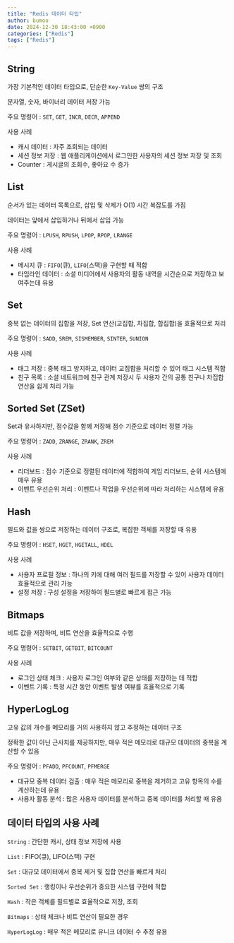 ```yaml
---
title: "Redis 데이터 타입"
author: bumoo
date: 2024-12-30 18:43:00 +0900
categories: ["Redis"]
tags: ["Redis"]
---
```


## String
가장 기본적인 데이터 타입으로, 단순한 `Key-Value` 쌍의 구조

문자열, 숫자, 바이너리 데이터 저장 가능

주요 명령어 : `SET`, `GET`, `INCR`, `DECR`, `APPEND`

사용 사례
- 캐시 데이터 : 자주 조회되는 데이터
- 세션 정보 저장 : 웹 애플리케이션에서 로그인한 사용자의 세션 정보 저장 및 조회
- Counter : 게시글의 조회수, 좋아요 수 증가 

## List
순서가 있는 데이터 목록으로, 삽입 및 삭제가 O(1) 시간 복잡도를 가짐

데이터는 앞에서 삽입하거나 뒤에서 삽입 가능

주요 명령어 : `LPUSH`, `RPUSH`, `LPOP`, `RPOP`, `LRANGE`

사용 사례
- 메시지 큐 : `FIFO`(큐), `LIFO`(스택)을 구현할 때 적합 
- 타임라인 데이터 : 소셜 미디어에서 사용자의 활동 내역을 시간순으로 저장하고 보여주는데 유용

## Set
중복 없는 데이터의 집합을 저장, Set 연산(교집합, 차집합, 합집합)을 효율적으로 처리

주요 명령어 : `SADD`, `SREM`, `SISMEMBER`, `SINTER`, `SUNION`

사용 사례
- 태그 저장 : 중복 태그 방지하고, 데이터 교집합을 처리할 수 있어 태그 시스템 적합
- 친구 목록 : 소셜 네트워크에 친구 관계 저장시 두 사용자 간의 공통 친구나 차집합 연산을 쉽게 처리 가능


## Sorted Set (ZSet)
Set과 유사하지만, 점수값을 함께 저장해 점수 기준으로 데이터 정렬 가능

주요 명령어 : `ZADD`, `ZRANGE`, `ZRANK`, `ZREM`

사용 사례
- 리더보드 : 점수 기준으로 정렬된 데이터에 적합하여 게임 리더보드, 순위 시스템에 매우 유용
- 이벤트 우선순위 처리 : 이벤트나 작업을 우선순위에 따라 처리하는 시스템에 유용


## Hash
필드와 값을 쌍으로 저장하는 데이터 구조로, 복잡한 객체를 저장할 때 유용

주요 명령어 : `HSET`, `HGET`, `HGETALL`, `HDEL`

사용 사례
- 사용자 프로필 정보 : 하나의 키에 대해 여러 필드를 저장할 수 있어 사용자 데이터 효율적으로 관리 가능
- 설정 저장 : 구성 설정을 저장하여 필드별로 빠르게 접근 가능

## Bitmaps
비트 값을 저장하며, 비트 연산을 효율적으로 수행

주요 명령어 : `SETBIT`, `GETBIT`, `BITCOUNT`

사용 사례
- 로그인 상태 체크 : 사용자 로그인 여부와 같은 상태를 저장하는 데 적합 
- 이벤트 기록 : 특정 시간 동안 이벤트 발생 여뷰를 효율적으로 기록

## HyperLogLog
고유 값의 개수를 메모리를 거의 사용하지 않고 추정하는 데이터 구조

정확한 값이 아닌 근사치를 제공하지만, 매우 적은 메모리로 대규모 데이터의 중복을 계산할 수 있음

주요 명령어 : `PFADD`, `PFCOUNT`, `PFMERGE`
- 대규모 중복 데이터 검출 : 매우 적은 메모리로 중복을 제거하고 고유 항목의 수를 계산하는데 유용
- 사용자 활동 분석 : 많은 사용자 데이터를 분석하고 중복 데이터를 처리할 때 유용

## 데이터 타입의 사용 사례
`String` : 간단한 캐시, 상태 정보 저장에 사용

`List` : FIFO(큐), LIFO(스택) 구현

`Set` : 대규모 데이터에서 중복 제거 및 집합 연산을 빠르게 처리

`Sorted Set` : 랭킹이나 우선순위가 중요한 시스템 구현에 적합

`Hash` : 작은 객체를 필드별로 효율적으로 저장, 조회

`Bitmaps` : 상태 체크나 비트 연산이 필요한 경우

`HyperLogLog` : 매우 적은 메모리로 유니크 데이터 수 추정 유용
